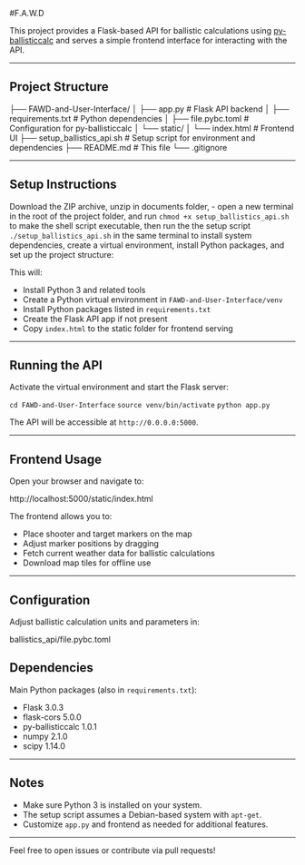 #F.A.W.D

This project provides a Flask-based API for ballistic calculations using [py-ballisticcalc](https://github.com/username/py-ballisticcalc) and serves a simple frontend interface for interacting with the API.

---

## Project Structure

├── FAWD-and-User-Interface/
│ ├── app.py # Flask API backend
│ ├── requirements.txt # Python dependencies
│ ├── file.pybc.toml # Configuration for py-ballisticcalc
│ └── static/
│ └── index.html # Frontend UI
├── setup_ballistics_api.sh # Setup script for environment and dependencies
├── README.md # This file
└── .gitignore

---

## Setup Instructions

Download the ZIP archive, unzip in documents folder, - open a new terminal in the root of the project folder, and run  `chmod +x setup_ballistics_api.sh` to make the shell script executable, then run the the setup script  `./setup_ballistics_api.sh` in the same terminal to install system dependencies, create a virtual environment, install Python packages, and set up the project structure:

This will:

- Install Python 3 and related tools
- Create a Python virtual environment in  `FAWD-and-User-Interface/venv` 
- Install Python packages listed in `requirements.txt`
- Create the Flask API app if not present
- Copy `index.html` to the static folder for frontend serving

---

## Running the API

Activate the virtual environment and start the Flask server:

 `cd FAWD-and-User-Interface` 
 `source venv/bin/activate` 
 `python app.py` 

The API will be accessible at `http://0.0.0.0:5000`.

---

## Frontend Usage

Open your browser and navigate to:

http://localhost:5000/static/index.html

The frontend allows you to:

- Place shooter and target markers on the map
- Adjust marker positions by dragging
- Fetch current weather data for ballistic calculations
- Download map tiles for offline use

---

## Configuration

Adjust ballistic calculation units and parameters in:

ballistics_api/file.pybc.toml

## Dependencies

Main Python packages (also in `requirements.txt`):

- Flask 3.0.3
- flask-cors 5.0.0
- py-ballisticcalc 1.0.1
- numpy 2.1.0
- scipy 1.14.0

---

## Notes

- Make sure Python 3 is installed on your system.
- The setup script assumes a Debian-based system with `apt-get`.
- Customize `app.py` and frontend as needed for additional features.

---

Feel free to open issues or contribute via pull requests!

